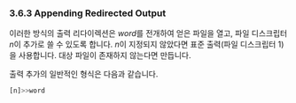 ### 3.6.3 Appending Redirected Output

이러한 방식의 출력 리다이렉션은 *word*를 전개하여 얻은 파일을 열고, 파일 디스크립터 *n*이 추가로 쓸 수 있도록 합니다. *n*이 지정되지 않았다면 표준 출력(파일 디스크립터 1)을 사용합니다. 대상 파일이 존재하지 않는다면 만듭니다.

출력 추가의 일반적인 형식은 다음과 같습니다.

```sh
[n]>>word
```
